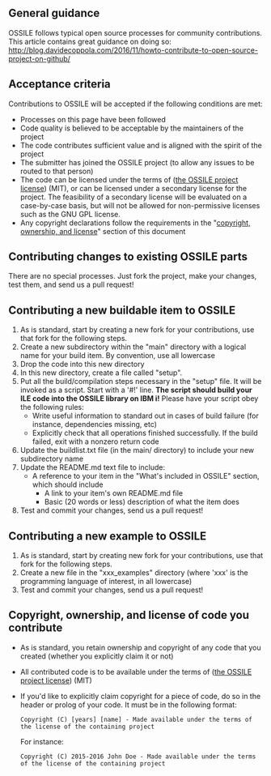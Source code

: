 
## General guidance
OSSILE follows typical open source processes for community contributions. This article contains great guidance on doing so:
http://blog.davidecoppola.com/2016/11/howto-contribute-to-open-source-project-on-github/

## Acceptance criteria
Contributions to OSSILE will be accepted if the following conditions are met:
 * Processes on this page have been followed
 * Code quality is believed to be acceptable by the maintainers of the project
 * The code contributes sufficient value and is aligned with the spirit of the project
 * The submitter has joined the OSSILE project (to allow any issues to be routed to that person)
 * The code can be licensed under the terms of ([the OSSILE project license](LICENSE)) (MIT), or can be licensed under a secondary license for the project. The feasibility of a secondary license will be evaluated on a case-by-case basis, but will not be allowed for non-permissive licenses such as the GNU GPL license. 
 * Any copyright declarations follow the requirements in the "[copyright, ownership, and license](#user-content-copyright-ownership-and-license-of-code-you-contribute)" section of this document

## Contributing changes to existing OSSILE parts
There are no special processes. Just fork the project, make your changes, test them, and send us a pull request!


## Contributing a new buildable item to OSSILE
1. As is standard, start by creating a new fork for your contributions, use that fork for the following steps. 
2. Create a new subdirectory within the "main" directory with a logical name for your build item. By convention, use all lowercase
3. Drop the code into this new directory
4. In this new directory, create a file called "setup". 
5. Put all the build/compilation steps necessary in the "setup" file. It will be invoked as a script. Start with a '#!' line. **The script should build your ILE code into the OSSILE library on IBM i!**
  Please have your script obey the following rules:
    * Write useful information to standard out in cases of build failure (for instance, dependencies missing, etc)
    * Explicitly check that all operations finished successfully. If the build failed, exit with a nonzero return code
6. Update the buildlist.txt file (in the main/ directory) to include your new subdirectory name
7. Update the README.md text file to include:
    * A reference to your item in the "What's included in OSSILE" section, which should include 
        * A link to your item's own README.md file
        * Basic (20 words or less) description of what the item does
8. Test and commit your changes, send us a pull request!


## Contributing a new example to OSSILE
1. As is standard, start by creating new fork for your contributions, use that fork for the following steps. 
2. Create a new file in the "xxx_examples" directory (where 'xxx' is the programming language of interest, in all lowercase)
3. Test and commit your changes, send us a pull request!


## Copyright, ownership, and license of code you contribute
 * As is standard, you retain ownership and copyright of any code that you created (whether you explicitly claim it or not)
 * All contributed code is to be available under the terms of ([the OSSILE project license](LICENSE)) (MIT)
 * If you'd like to explicitly claim copyright for a piece of code, do so in the header or prolog of your code. It must be in the following format:
 
   `Copyright (C) [years] [name] - Made available under the terms of the license of the containing project`
 
   For instance: 
 
   `Copyright (C) 2015-2016 John Doe - Made available under the terms of the license of the containing project`


